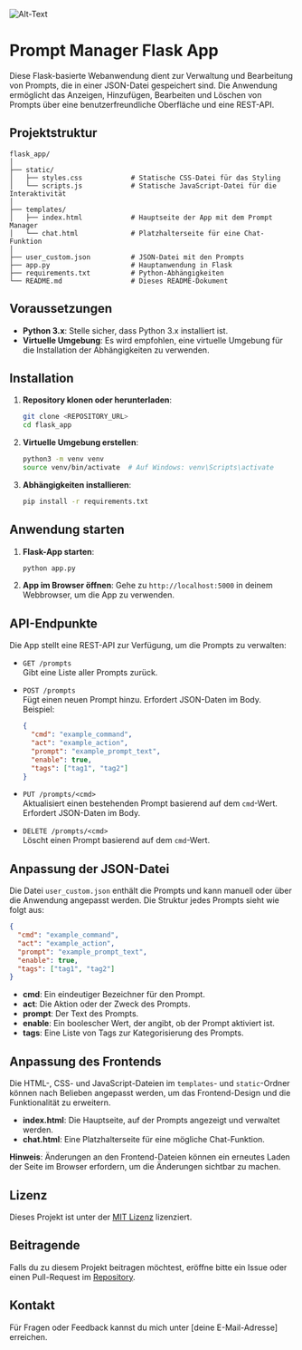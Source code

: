 ![Alt-Text](URL-des-Bildes)

# Prompt Manager Flask App

Diese Flask-basierte Webanwendung dient zur Verwaltung und Bearbeitung von Prompts, die in einer JSON-Datei gespeichert sind. Die Anwendung ermöglicht das Anzeigen, Hinzufügen, Bearbeiten und Löschen von Prompts über eine benutzerfreundliche Oberfläche und eine REST-API.

## Projektstruktur

```
flask_app/
│
├── static/
│   ├── styles.css            # Statische CSS-Datei für das Styling
│   └── scripts.js            # Statische JavaScript-Datei für die Interaktivität
│
├── templates/
│   ├── index.html            # Hauptseite der App mit dem Prompt Manager
│   └── chat.html             # Platzhalterseite für eine Chat-Funktion
│
├── user_custom.json          # JSON-Datei mit den Prompts
├── app.py                    # Hauptanwendung in Flask
├── requirements.txt          # Python-Abhängigkeiten
└── README.md                 # Dieses README-Dokument
```

## Voraussetzungen

- **Python 3.x**: Stelle sicher, dass Python 3.x installiert ist.
- **Virtuelle Umgebung**: Es wird empfohlen, eine virtuelle Umgebung für die Installation der Abhängigkeiten zu verwenden.

## Installation

1. **Repository klonen oder herunterladen**:
   ```bash
   git clone <REPOSITORY_URL>
   cd flask_app
   ```

2. **Virtuelle Umgebung erstellen**:
   ```bash
   python3 -m venv venv
   source venv/bin/activate  # Auf Windows: venv\Scripts\activate
   ```

3. **Abhängigkeiten installieren**:
   ```bash
   pip install -r requirements.txt
   ```

## Anwendung starten

1. **Flask-App starten**:
   ```bash
   python app.py
   ```

2. **App im Browser öffnen**:
   Gehe zu `http://localhost:5000` in deinem Webbrowser, um die App zu verwenden.

## API-Endpunkte

Die App stellt eine REST-API zur Verfügung, um die Prompts zu verwalten:

- `GET /prompts`  
  Gibt eine Liste aller Prompts zurück.

- `POST /prompts`  
  Fügt einen neuen Prompt hinzu. Erfordert JSON-Daten im Body. Beispiel:
  ```json
  {
    "cmd": "example_command",
    "act": "example_action",
    "prompt": "example_prompt_text",
    "enable": true,
    "tags": ["tag1", "tag2"]
  }
  ```

- `PUT /prompts/<cmd>`  
  Aktualisiert einen bestehenden Prompt basierend auf dem `cmd`-Wert. Erfordert JSON-Daten im Body.

- `DELETE /prompts/<cmd>`  
  Löscht einen Prompt basierend auf dem `cmd`-Wert.

## Anpassung der JSON-Datei

Die Datei `user_custom.json` enthält die Prompts und kann manuell oder über die Anwendung angepasst werden. Die Struktur jedes Prompts sieht wie folgt aus:

```json
{
  "cmd": "example_command",
  "act": "example_action",
  "prompt": "example_prompt_text",
  "enable": true,
  "tags": ["tag1", "tag2"]
}
```

- **cmd**: Ein eindeutiger Bezeichner für den Prompt.
- **act**: Die Aktion oder der Zweck des Prompts.
- **prompt**: Der Text des Prompts.
- **enable**: Ein boolescher Wert, der angibt, ob der Prompt aktiviert ist.
- **tags**: Eine Liste von Tags zur Kategorisierung des Prompts.

## Anpassung des Frontends

Die HTML-, CSS- und JavaScript-Dateien im `templates`- und `static`-Ordner können nach Belieben angepasst werden, um das Frontend-Design und die Funktionalität zu erweitern. 

- **index.html**: Die Hauptseite, auf der Prompts angezeigt und verwaltet werden.
- **chat.html**: Eine Platzhalterseite für eine mögliche Chat-Funktion.

**Hinweis**: Änderungen an den Frontend-Dateien können ein erneutes Laden der Seite im Browser erfordern, um die Änderungen sichtbar zu machen.

## Lizenz

Dieses Projekt ist unter der [MIT Lizenz](LICENSE) lizenziert.

## Beitragende

Falls du zu diesem Projekt beitragen möchtest, eröffne bitte ein Issue oder einen Pull-Request im [Repository](<REPOSITORY_URL>).

## Kontakt

Für Fragen oder Feedback kannst du mich unter [deine E-Mail-Adresse] erreichen.

```


